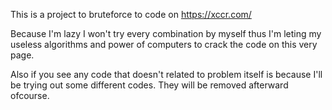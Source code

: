This is a project to bruteforce to code on https://xccr.com/

Because I'm lazy I won't try every combination by myself thus I'm leting my useless algorithms and power of computers to crack the code on this very page.

Also if you see any code that doesn't related to problem itself is because I'll be trying out some different codes. They will be removed afterward ofcourse. 

